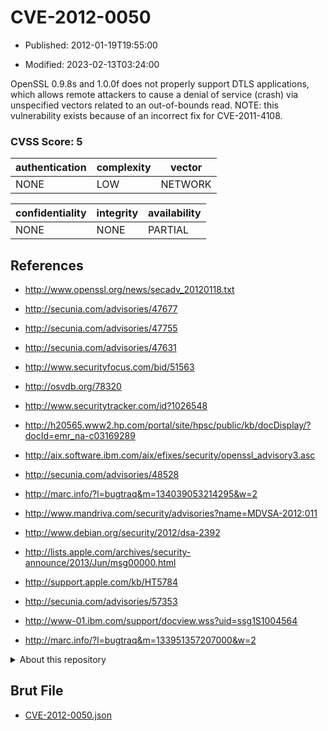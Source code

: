 # CVE-2012-0050

- Published: 2012-01-19T19:55:00

- Modified: 2023-02-13T03:24:00

OpenSSL 0.9.8s and 1.0.0f does not properly support DTLS applications, which allows remote attackers to cause a denial of service (crash) via unspecified vectors related to an out-of-bounds read. NOTE: this vulnerability exists because of an incorrect fix for CVE-2011-4108.

### CVSS Score: **5**

| authentication | complexity | vector |
| --- | --- | --- |
| NONE | LOW | NETWORK |

| confidentiality | integrity | availability |
| --- | --- | --- |
| NONE | NONE | PARTIAL |

## References

* http://www.openssl.org/news/secadv_20120118.txt

* http://secunia.com/advisories/47677

* http://secunia.com/advisories/47755

* http://secunia.com/advisories/47631

* http://www.securityfocus.com/bid/51563

* http://osvdb.org/78320

* http://www.securitytracker.com/id?1026548

* http://h20565.www2.hp.com/portal/site/hpsc/public/kb/docDisplay/?docId=emr_na-c03169289

* http://aix.software.ibm.com/aix/efixes/security/openssl_advisory3.asc

* http://secunia.com/advisories/48528

* http://marc.info/?l=bugtraq&m=134039053214295&w=2

* http://www.mandriva.com/security/advisories?name=MDVSA-2012:011

* http://www.debian.org/security/2012/dsa-2392

* http://lists.apple.com/archives/security-announce/2013/Jun/msg00000.html

* http://support.apple.com/kb/HT5784

* http://secunia.com/advisories/57353

* http://www-01.ibm.com/support/docview.wss?uid=ssg1S1004564

* http://marc.info/?l=bugtraq&m=133951357207000&w=2

<details>
<summary>About this repository</summary> 

  This repository is part of the project [Live Hack CVE](https://github.com/Live-Hack-CVE). Main website can be found [www.live-hack.org](https://www.live-hack.org) 
  
  Made by [Sn0wAlice](https://github.com/Sn0wAlice) for the people that care about security and need to have a feed of the latest CVEs. Hope you enjoy it, don't forget to star the repo and follow me on [Twitter](https://twitter.com/Sn0wAlice) and [Github](https://github.com/Sn0wAlice). And that is my [personnal website](https://www.alice-snow.me/)

  - [Home Page](https://github.com/Live-Hack-CVE)
  - [Framework](https://github.com/Live-Hack-CVE/cve-framework)
  - [CVE database](https://github.com/Live-Hack-CVE/full_database)
  - [Changelog](https://github.com/Live-Hack-CVE/Changelog)
</details>

## Brut File

* [CVE-2012-0050.json](https://raw.githubusercontent.com/Live-Hack-CVE/full_database/main/cves/2012/CVE-2012-0050.json)


